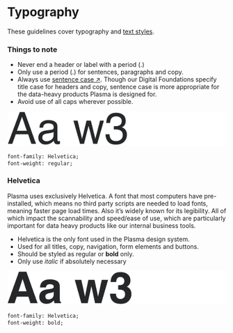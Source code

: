# Typography

These guidelines cover typography and [text styles](/text-styles/README.md).

### Things to note

* Never end a header or label with a period (.)
* Only use a period (.) for sentences, paragraphs and copy.
* Always use [sentence case ↗](https://en.wikipedia.org/wiki/Letter_case#Sentence_case). Though our Digital Foundations specify title case for headers and copy, sentence case is more appropriate for the data-heavy products Plasma is designed for.
* Avoid use of all caps wherever possible.

<span class="image-spec spec-code stacked">![Helvetica Regular](./helvetica-regular.png)</span>

```
font-family: Helvetica;
font-weight: regular;
```

### Helvetica

Plasma uses exclusively Helvetica. A font that most computers have pre-installed, which means no third party scripts are needed to load fonts, meaning faster page load times. Also it’s widely known for its legibility. All of which impact the scannability and speed/ease of use, which are particularly important for data heavy products like our internal business tools.

* Helvetica is the only font used in the Plasma design system.
* Used for all titles, copy, navigation, form elements and buttons.
* Should be styled as regular or **bold** only.
* Only use _italic_ if absolutely necessary

<span class="image-spec spec-code stacked">![Helvetica Bold](./helvetica-bold.png)</span>

```
font-family: Helvetica;
font-weight: bold;
```
